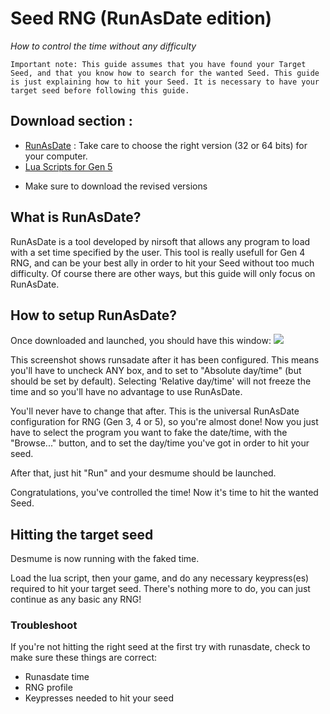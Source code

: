 # Seed RNG (RunAsDate edition)
_How to control the time without any difficulty_
```
Important note: This guide assumes that you have found your Target Seed, and that you know how to search for the wanted Seed. This guide is just explaining how to hit your Seed. It is necessary to have your target seed before following this guide.
```

## Download section :
* [RunAsDate](https://www.nirsoft.net/utils/run_as_date.html) : Take care to choose the right version (32 or 64 bits) for your computer.
* [Lua Scripts for Gen 5](http://pokerng.forumcommunity.net/?t=56443955&p=396434991)
 - Make sure to download the revised versions

## What is RunAsDate?

RunAsDate is a tool developed by nirsoft that allows any program to load with a set time specified by the user. This tool is really usefull for Gen 4 RNG, and can be your best ally in order to hit your Seed without too much difficulty. Of course there are other ways, but this guide will only focus on RunAsDate.

## How to setup RunAsDate?

Once downloaded and launched, you should have this window:
![](https://github.com/zaksabeast/PokemonRNGGuides/blob/add/images/pictures/b2w2/en/Runasdate%20Guide/runasdate.png?raw=true)

This screenshot shows runsadate after it has been configured. This means you'll have to uncheck ANY box, and to set to "Absolute day/time" (but should be set by default). Selecting 'Relative day/time' will not freeze the time and so you'll have no advantage to use RunAsDate.

You'll never have to change that after. This is the universal RunAsDate configuration for RNG (Gen 3, 4 or 5), so you're almost done! Now you just have to select the program you want to fake the date/time, with the "Browse..." button, and to set the day/time you've got in order to hit your seed.

After that, just hit "Run" and your desmume should be launched.

Congratulations, you've controlled the time! Now it's time to hit the wanted Seed.

## Hitting the target seed

Desmume is now running with the faked time.

Load the lua script, then your game, and do any necessary keypress(es) required to hit your target seed. There's nothing more to do, you can just continue as any basic any RNG!

### Troubleshoot

If you're not hitting the right seed at the first try with runasdate, check to make sure these things are correct:
- Runasdate time
- RNG profile
- Keypresses needed to hit your seed

